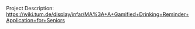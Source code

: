 Project Description:  
https://wiki.tum.de/display/infar/MA%3A+A+Gamified+Drinking+Reminder+Application+for+Seniors
